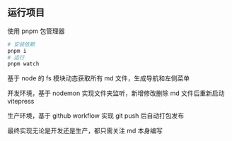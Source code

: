## 运行项目

使用 pnpm 包管理器

```bash
# 安装依赖
pnpm i
# 运行
pnpm watch
```

基于 node 的 fs 模块动态获取所有 md 文件，生成导航和左侧菜单

开发环境，基于 nodemon 实现文件夹监听，新增修改删除 md 文件后重新启动 vitepress

生产环境，基于 github workflow 实现 git push 后自动打包发布

最终实现无论是开发还是生产，都只需关注 md 本身编写
